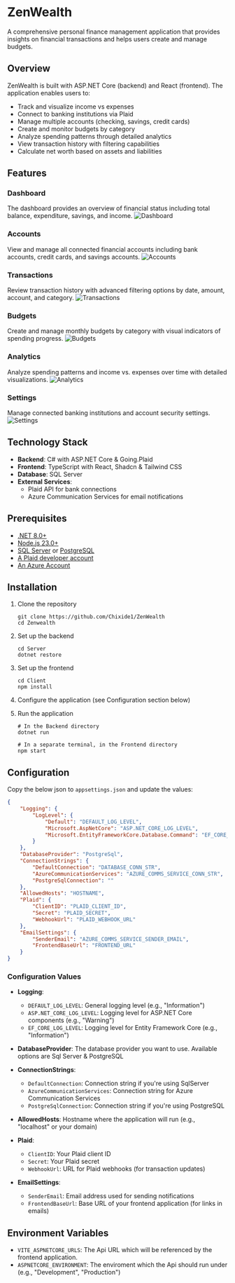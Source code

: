 # ZenWealth

A comprehensive personal finance management application that provides insights on financial transactions and helps users create and manage budgets.

## Overview

ZenWealth is built with ASP.NET Core (backend) and React (frontend). The application enables users to:

- Track and visualize income vs expenses
- Connect to banking institutions via Plaid
- Manage multiple accounts (checking, savings, credit cards)
- Create and monitor budgets by category
- Analyze spending patterns through detailed analytics
- View transaction history with filtering capabilities
- Calculate net worth based on assets and liabilities

## Features

### Dashboard
The dashboard provides an overview of financial status including total balance, expenditure, savings, and income.
![Dashboard](.screenshots/Dashboard.png "Dashboard")

### Accounts
View and manage all connected financial accounts including bank accounts, credit cards, and savings accounts.
![Accounts](.screenshots/Accounts.png "Accounts")

### Transactions
Review transaction history with advanced filtering options by date, amount, account, and category.
![Transactions](.screenshots/Transactions.png "Transactions")

### Budgets
Create and manage monthly budgets by category with visual indicators of spending progress.
![Budgets](.screenshots/Budgets.png "Budgets")

### Analytics
Analyze spending patterns and income vs. expenses over time with detailed visualizations.
![Analytics](.screenshots/Analytics.png "Analytics")

### Settings
Manage connected banking institutions and account security settings.
![Settings](.screenshots/Settings.png "Settings")


## Technology Stack

- **Backend**: C# with ASP.NET Core & Going.Plaid
- **Frontend**: TypeScript with React, Shadcn & Tailwind CSS
- **Database**: SQL Server
- **External Services**: 
  - Plaid API for bank connections
  - Azure Communication Services for email notifications

## Prerequisites

- [.NET 8.0+](https://dotnet.microsoft.com/download)
- [Node.js 23.0+](https://nodejs.org/)
- [SQL Server](https://www.microsoft.com/en-gb/sql-server/sql-server-downloads) or [PostgreSQL](https://www.postgresql.org/)
- [A Plaid developer account](https://dashboard.plaid.com)
- [An Azure Account](https://azure.microsoft.com/en-gb/products/communication-services)

## Installation

1. Clone the repository
   ```
   git clone https://github.com/Chixide1/ZenWealth
   cd Zenwealth
   ```

2. Set up the backend
   ```
   cd Server
   dotnet restore
   ```

3. Set up the frontend
   ```
   cd Client
   npm install
   ```

4. Configure the application (see Configuration section below)

5. Run the application
   ```
   # In the Backend directory
   dotnet run
   
   # In a separate terminal, in the Frontend directory
   npm start
   ```

## Configuration

Copy the below json to `appsettings.json` and update the values:

```json
{
    "Logging": {
        "LogLevel": {
            "Default": "DEFAULT_LOG_LEVEL",
            "Microsoft.AspNetCore": "ASP.NET_CORE_LOG_LEVEL",
            "Microsoft.EntityFrameworkCore.Database.Command": "EF_CORE_LOG_LEVEL"
        }
    },
    "DatabaseProvider": "PostgreSql",
    "ConnectionStrings": {
        "DefaultConnection": "DATABASE_CONN_STR",
        "AzureCommunicationServices": "AZURE_COMMS_SERVICE_CONN_STR",
        "PostgreSqlConnection": ""
    },
    "AllowedHosts": "HOSTNAME",
    "Plaid": {
        "ClientID": "PLAID_CLIENT_ID",
        "Secret": "PLAID_SECRET",
        "WebhookUrl": "PLAID_WEBHOOK_URL"
    },
    "EmailSettings": {
        "SenderEmail": "AZURE_COMMS_SERVICE_SENDER_EMAIL",
        "FrontendBaseUrl": "FRONTEND_URL"
    }
}
```

### Configuration Values

- **Logging**:
  - `DEFAULT_LOG_LEVEL`: General logging level (e.g., "Information")
  - `ASP.NET_CORE_LOG_LEVEL`: Logging level for ASP.NET Core components (e.g., "Warning")
  - `EF_CORE_LOG_LEVEL`: Logging level for Entity Framework Core (e.g., "Information")

- **DatabaseProvider**: The database provider you want to use. Available options are Sql Server & PostgreSQL

- **ConnectionStrings**:
  - `DefaultConnection`: Connection string if you're using SqlServer
  - `AzureCommunicationServices`: Connection string for Azure Communication Services
  - `PostgreSqlConnection`: Connection string if you're using PostgreSQL

- **AllowedHosts**: Hostname where the application will run (e.g., "localhost" or your domain)

- **Plaid**:
  - `ClientID`: Your Plaid client ID
  - `Secret`: Your Plaid secret
  - `WebhookUrl`: URL for Plaid webhooks (for transaction updates)

- **EmailSettings**:
  - `SenderEmail`: Email address used for sending notifications
  - `FrontendBaseUrl`: Base URL of your frontend application (for links in emails)

## Environment Variables

- `VITE_ASPNETCORE_URLS`: The Api URL which will be referenced by the frontend application.
- `ASPNETCORE_ENVIRONMENT`: The enviroment which the Api should run under (e.g., "Development", "Production")